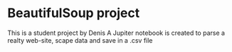 # BeautifulSoup project

This is a student project by Denis
A Jupiter notebook is created to parse a realty web-site, scape data and save in a .csv file

